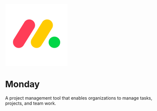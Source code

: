 ![Source Icon](thumbnail.png)

# Monday

A project management tool that enables organizations to manage tasks, projects, and team work.